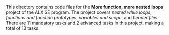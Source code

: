This directory contains code files for the **More function, more nested loops** project of the ALX SE program.
The project covers *nested while loops*, *functions and function prototypes*, *variables and scope*, and *header files*.
There are 11 mandatory tasks and 2 advanced tasks in this project, making a total of 13 tasks.